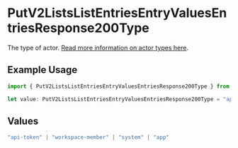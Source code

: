 # PutV2ListsListEntriesEntryValuesEntriesResponse200Type

The type of actor. [Read more information on actor types here](/docs/actors).

## Example Usage

```typescript
import { PutV2ListsListEntriesEntryValuesEntriesResponse200Type } from "attio-js/models/operations";

let value: PutV2ListsListEntriesEntryValuesEntriesResponse200Type = "app";
```

## Values

```typescript
"api-token" | "workspace-member" | "system" | "app"
```